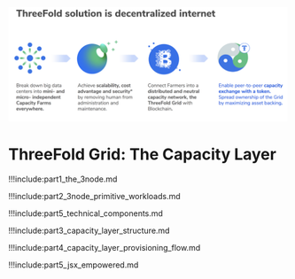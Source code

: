 ![](./img/tf_solution.png)

# ThreeFold Grid: The Capacity Layer

!!!include:part1_the_3node.md

!!!include:part2_3node_primitive_workloads.md

!!!include:part5_technical_components.md

!!!include:part3_capacity_layer_structure.md

!!!include:part4_capacity_layer_provisioning_flow.md

!!!include:part5_jsx_empowered.md


